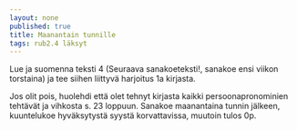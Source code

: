 ```yaml
---
layout: none
published: true
title: Maanantain tunnille
tags: rub2.4 läksyt
---
```

Lue ja suomenna teksti 4 (Seuraava sanakoeteksti!, sanakoe ensi viikon torstaina) ja tee siihen liittyvä harjoitus 1a kirjasta. 

Jos olit pois, huolehdi että olet tehnyt kirjasta kaikki persoonapronominien tehtävät ja vihkosta s. 23 loppuun. Sanakoe maanantaina tunnin jälkeen, kuuntelukoe hyväksytystä syystä korvattavissa, muutoin tulos 0p.

